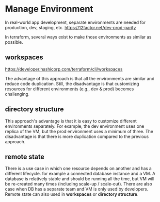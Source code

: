 # Manage Environment

In real-world app development, separate environments are needed for production, dev, staging, etc.
https://12factor.net/dev-prod-parity

In terraform, several ways exist to make those environments as similar as possible.

## workspaces 

https://developer.hashicorp.com/terraform/cli/workspaces 

The advantage of this approach is that all the environments are similar and reduce code duplication. Still, the disadvantage is that customizing resources for different environments (e.g., dev & prod) becomes challenging.

## directory structure

This approach's advantage is that it is easy to customize different environments separately. For example, the dev environment uses one replica of the VM, but the prod environment uses a minimum of three. The disadvantage is that there is more duplication compared to the previous approach. 

## remote state

There is a use case in which one resource depends on another and has a different lifecycle. for example a connected database instance and a VM. A database is relatively stable and should be running all the time, but VM will be re-created many times (including scale-up / scale-out). There are also case when DB has a separate team and VM is only used by developers. Remote state can also used in **workspaces** or **directory structure**.